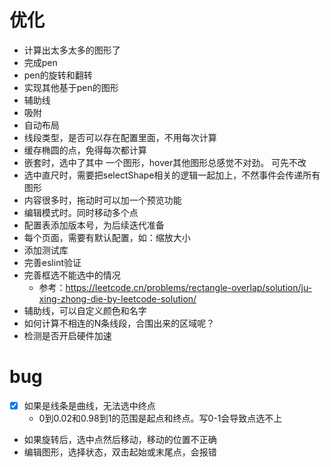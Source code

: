 # 优化

- 计算出太多太多的图形了 
- 完成pen
- pen的旋转和翻转
- 实现其他基于pen的图形
- 辅助线
- 吸附
- 自动布局
- 线段类型，是否可以存在配置里面，不用每次计算
- 缓存椭圆的点，免得每次都计算
- 嵌套时，选中了其中 一个图形，hover其他图形总感觉不对劲。 可先不改
- 选中直尺时，需要把selectShape相关的逻辑一起加上，不然事件会传递所有图形
- 内容很多时，拖动时可以加一个预览功能
- 编辑模式时。同时移动多个点
- 配置表添加版本号，为后续迭代准备
- 每个页面，需要有默认配置，如：缩放大小
- 添加测试库
- 完善eslint验证
- 完善框选不能选中的情况
    - 参考：https://leetcode.cn/problems/rectangle-overlap/solution/ju-xing-zhong-die-by-leetcode-solution/
- 辅助线，可以自定义颜色和名字
- 如何计算不相连的N条线段，合围出来的区域呢？
- 检测是否开启硬件加速

# bug

-[x] 如果是线条是曲线，无法选中终点
    - 0到0.02和0.98到1的范围是起点和终点。写0-1会导致点选不上
- 如果旋转后，选中点然后移动，移动的位置不正确
- 编辑图形，选择状态，双击起始或末尾点，会报错



